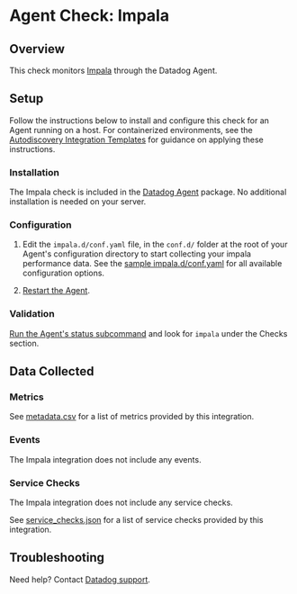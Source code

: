 # Agent Check: Impala

## Overview

This check monitors [Impala][1] through the Datadog Agent.

## Setup

Follow the instructions below to install and configure this check for an Agent running on a host. For containerized environments, see the [Autodiscovery Integration Templates][3] for guidance on applying these instructions.

### Installation

The Impala check is included in the [Datadog Agent][2] package.
No additional installation is needed on your server.

### Configuration

1. Edit the `impala.d/conf.yaml` file, in the `conf.d/` folder at the root of your Agent's configuration directory to start collecting your impala performance data. See the [sample impala.d/conf.yaml][4] for all available configuration options.

2. [Restart the Agent][5].

### Validation

[Run the Agent's status subcommand][6] and look for `impala` under the Checks section.

## Data Collected

### Metrics

See [metadata.csv][7] for a list of metrics provided by this integration.

### Events

The Impala integration does not include any events.

### Service Checks

The Impala integration does not include any service checks.

See [service_checks.json][8] for a list of service checks provided by this integration.

## Troubleshooting

Need help? Contact [Datadog support][9].


[1]: **LINK_TO_INTEGRATION_SITE**
[2]: https://app.datadoghq.com/account/settings#agent
[3]: https://docs.datadoghq.com/agent/kubernetes/integrations/
[4]: https://github.com/DataDog/integrations-core/blob/master/check/datadog_checks/check/data/conf.yaml.example
[5]: https://docs.datadoghq.com/agent/guide/agent-commands/#start-stop-and-restart-the-agent
[6]: https://docs.datadoghq.com/agent/guide/agent-commands/#agent-status-and-information
[7]: https://github.com/DataDog/integrations-core/blob/master/check/metadata.csv
[8]: https://github.com/DataDog/integrations-core/blob/master/check/assets/service_checks.json
[9]: https://docs.datadoghq.com/help/
